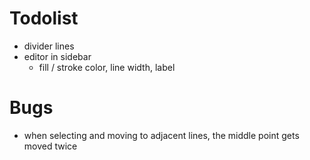 # Todolist

- divider lines
- editor in sidebar
  - fill / stroke color, line width, label

# Bugs

- when selecting and moving to adjacent lines, the middle point gets moved twice
